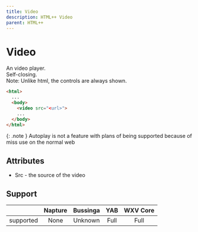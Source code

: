 ```yaml
---
title: Video
description: HTML++ Video
parent: HTML++
---
```

# Video

An video player.\
Self-closing.\
Note: Unlike html, the controls are always shown.

```html
<html>
  ...
  <body>
    <video src="<url>">
    ...
  </body>
</html>
```

{: .note }
Autoplay is not a feature with plans of being supported because of miss use on the normal web

## Attributes

- Src - the source of the video

## Support

|           | Napture | Bussinga | YAB  | WXV Core |
| --------- | :-----: | :------: | :--: | :------: |
| supported | None    | Unknown  | Full | Full     |
